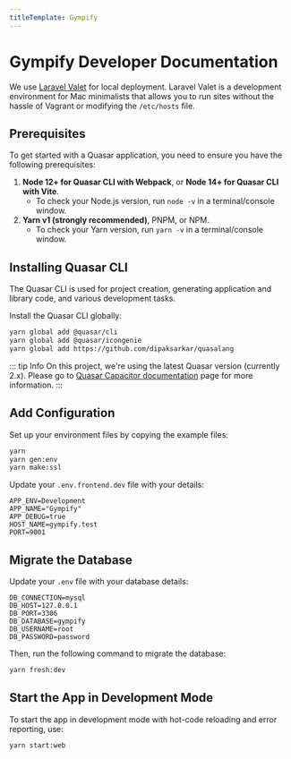 ```yaml
---
titleTemplate: Gympify
---
```


# Gympify Developer Documentation

We use [Laravel Valet](https://laravel.com/docs/11.x/valet) for local deployment. Laravel Valet is a development environment for Mac minimalists that allows you to run sites without the hassle of Vagrant or modifying the `/etc/hosts` file. 

## Prerequisites

To get started with a Quasar application, you need to ensure you have the following prerequisites:

1. **Node 12+ for Quasar CLI with Webpack**, or **Node 14+ for Quasar CLI with Vite**.
   - To check your Node.js version, run `node -v` in a terminal/console window.
2. **Yarn v1 (strongly recommended)**, PNPM, or NPM.
   - To check your Yarn version, run `yarn -v` in a terminal/console window.

## Installing Quasar CLI

The Quasar CLI is used for project creation, generating application and library code, and various development tasks.

Install the Quasar CLI globally:

```bash
yarn global add @quasar/cli
yarn global add @quasar/icongenie
yarn global add https://github.com/dipaksarkar/quasalang
```

::: tip Info
On this project, we're using the latest Quasar version (currently 2.x). Please go to [Quasar Capacitor documentation](https://quasar.dev/quasar-cli-vite/developing-capacitor-apps/introduction) page for more information.
:::

## Add Configuration
Set up your environment files by copying the example files:
```bash
yarn
yarn gen:env
yarn make:ssl
```

Update your `.env.frontend.dev` file with your details:
```
APP_ENV=Development
APP_NAME="Gympify"
APP_DEBUG=true
HOST_NAME=gympify.test
PORT=9001
```

## Migrate the Database
Update your `.env` file with your database details:
```
DB_CONNECTION=mysql
DB_HOST=127.0.0.1
DB_PORT=3306
DB_DATABASE=gympify
DB_USERNAME=root
DB_PASSWORD=password
```
Then, run the following command to migrate the database:
```bash
yarn fresh:dev
```

## Start the App in Development Mode
To start the app in development mode with hot-code reloading and error reporting, use:
```bash
yarn start:web
```